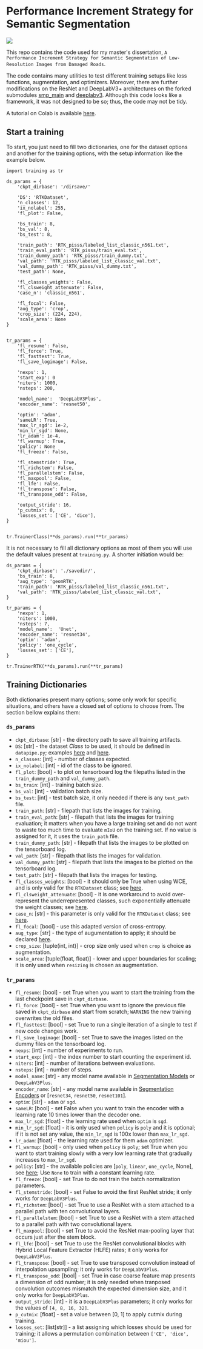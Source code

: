 
# Performance Increment Strategy for Semantic Segmentation

[![](https://colab.research.google.com/assets/colab-badge.svg)](https://colab.research.google.com/drive/11gFSR4SUHplTYNniChR6EV1SK0__ioQG?usp=sharing)

This repo contains the code used for my master's dissertation, `A Performance Increment Strategy for Semantic Segmentation of Low-Resolution Images from Damaged Roads`. 

The code contains many utilities to test different training setups like loss functions, augmentation, and optimizers. Moreover, there are further modifications on the ResNet and DeepLabV3+ architectures on the forked submodules [smp_main](./smp_main) and [deeplabv3](./deeplabv3). Although this code looks like a framework, it was not designed to be so; thus, the code may not be tidy.

A tutorial on Colab is available [here](https://colab.research.google.com/drive/11gFSR4SUHplTYNniChR6EV1SK0__ioQG?usp=sharing).

## Start a training

To start, you just need to fill two dictionaries, one for the dataset options and another for the training options, with the setup information like the example below. 

```
import training as tr

ds_params = {
    'ckpt_dirbase': '/dirsave/'

    'DS': 'RTKDataset',
    'n_classes': 12,
    'ix_nolabel': 255,
    'fl_plot': False,

    'bs_train': 8,
    'bs_val': 8,
    'bs_test': 8,

    'train_path': 'RTK_pisss/labeled_list_classic_n561.txt',
    'train_eval_path': 'RTK_pisss/train_eval.txt',
    'train_dummy_path': 'RTK_pisss/train_dummy.txt',
    'val_path': 'RTK_pisss/labeled_list_classic_val.txt',
    'val_dummy_path': 'RTK_pisss/val_dummy.txt',
    'test_path': None,

    'fl_classes_weights': False,
    'fl_clsweight_attenuate': False,
    'case_n': 'classic_n561',

    'fl_focal': False,
    'aug_type': 'crop',
    'crop_size': (224, 224),
    'scale_area': None
}


tr_params = {
    'fl_resume': False,
    'fl_force': True,
    'fl_fasttest': True,
    'fl_save_logimage': False,

    'nexps': 1,
    'start_exp': 0
    'niters': 1000,
    'nsteps': 200,

    'model_name':  'DeepLabV3Plus',
    'encoder_name': 'resnet50',

    'optim': 'adam',
    'sameLR': True,
    'max_lr_sgd': 1e-2,
    'min_lr_sgd': None,
    'lr_adam': 1e-4,
    'fl_warmup': True,
    'policy': None
    'fl_freeze': False,

    'fl_stemstride': True,
    'fl_richstem': False,
    'fl_parallelstem': False,
    'fl_maxpool': False,
    'fl_lfe': False,
    'fl_transpose': False,
    'fl_transpose_odd': False,

    'output_stride': 16,
    'p_cutmix': 0,
    'losses_set': ['CE', 'dice'],
}


tr.TrainerClass(**ds_params).run(**tr_params)
```

It is not necessary to fill all dictionary options as most of them you will use the default values present at `training.py`. A shorter initiation would be:

```
ds_params = {
    'ckpt_dirbase': './savedir/',
    'bs_train': 8,
    'aug_type': 'geomRTK',
    'train_path': 'RTK_pisss/labeled_list_classic_n561.txt',
    'val_path': 'RTK_pisss/labeled_list_classic_val.txt',
}

tr_params = {
    'nexps': 1,
    'niters': 1000,
    'nsteps': 7,
    'model_name':  'Unet',
    'encoder_name': 'resnet34',
    'optim': 'adam',
    'policy': 'one_cycle',
    'losses_set': ['CE'],
}

tr.TrainerRTK(**ds_params).run(**tr_params)
```

## Training Dictionaries

Both dictionaries present many options; some only work for specific situations, and others have a closed set of options to choose from. The section bellow explains them:

### `ds_params`

+ `ckpt_dirbase`: [str] - the directory path to save all training artifacts.
+ `DS`: [str] - the dataset *Class* to be used, it should be defined in `datapipe.py`; examples [here](./datapipe.py#L212) and [here](./datapipe.py#L96).
+ `n_classes`: [int] - number of classes expected.
+ `ix_nolabel`: [int] - id of the class to be ignored.
+ `fl_plot`: [bool] - to plot on tensorboard log the filepaths listed in the `train_dummy_path` and `val_dummy_path`.
+ `bs_train`: [int] - training batch size.
+ `bs_val`: [int] - validation batch size.
+ `bs_test`: [int] - test batch size, it only needed if there is any `test_path` file.
+ `train_path`: [str] - filepath that lists the images for training.
+ `train_eval_path`: [str] - filepath that lists the images for training evaluation; it matters when you have a large training set and do not want to waste too much time to evaluate `mIoU` on the training set. If no value is assigned for it, it uses the `train_path` file.
+ `train_dummy_path`: [str] - filepath that lists the images to be plotted on the tensorboard log.
+ `val_path`: [str] - filepath that lists the images for validation.
+ `val_dummy_path`: [str] - filepath that lists the images to be plotted on the tensorboard log.
+ `test_path`: [str] - filepath that lists the images for testing.
+ `fl_classes_weights`: [bool] - it should only be True when using WCE, and is only valid for the `RTKDataset` class; see [here](./utils.py#L56).
+ `fl_clsweight_attenuate`: [bool] - it is one workaround to avoid over-represent the underrepresented classes, such exponentially attenuate the weight classes; see [here](./training.py#L432).
+ `case_n`: [str] - this parameter is only valid  for the `RTKDataset` class; see [here](./utils.py#L56).
+ `fl_focal`: [bool] - use this adapted version of cross-entropy.
+ `aug_type`: [str] - the type of augumentation to apply; it should be declared [here](./training.py#L442).
+ `crop_size`: [tuple(int, int)] - crop size only used when `crop` is choice as augmentation.
+ `scale_area`: [tuple(float, float)] - lower and upper boundaries for scaling; it is only used when `resizing` is chosen as augmentation. 

### `tr_params`

+ `fl_resume`: [bool] - set True when you want to start the training from the last checkpoint save in `ckpt_dirbase`.
+ `fl_force`: [bool] - set True when you want to ignore the previous file saved in `ckpt_dirbase` and start from scratch; `WARNING` the new training overwrites the old files.
+ `fl_fasttest`: [bool] - set True to run a single iteration of a single to test if new code changes work.
+ `fl_save_logimage`: [bool] - set True to save the images listed on the dummy files on the tensorboard log.
+ `nexps`: [int] - number of experiments to run.
+ `start_exp`: [int] - the index number to start counting the experiment id.
+ `niters`: [int] - number of iterations between evaluations.
+ `nsteps`: [int] - number of steps.
+ `model_name`:  [str] - any model name available in [Segmentation Models](https://smp.readthedocs.io/en/latest/models.html) or `DeepLabV3Plus`.
+ `encoder_name`: [str] - any model name available in [Segmentation Encoders](https://smp.readthedocs.io/en/latest/encoders.html) or [`resnet34`, `resnet50`, `resnet101`].
+ `optim`: [str] - `adam` or `sgd`.
+ `sameLR`: [bool] - set False when you want to train the encoder with a learning rate 10 times lower than the decoder one.
+ `max_lr_sgd`: [float] - the learning rate used when `optim` is `sgd`.
+ `min_lr_sgd`: [float] - it is only used when `policy` is `poly` and it is optional; if it is not set any value, the `min_lr_sgd` is 100x lower than `max_lr_sgd`.
+ `lr_adam`: [float] - the learning rate used for them `adam` optimizer.
+ `fl_warmup`: [bool] - only used when `policy` is `poly`; set True when you want to start training slowly with a very low learning rate that gradually increases to `max_lr_sgd`.
+ `policy`: [str] - the available policies are [`poly`, `linear`, `one_cycle`, None], see [here](./training.py#L56); Use `None` to train with a constant learning rate.
+ `fl_freeze`: [bool] - set True to do not train the batch normalization parameters.
+ `fl_stemstride`: [bool] - set False to avoid the first ResNet stride; it only works for `DeepLabV3Plus`.
+ `fl_richstem`: [bool] - set True to use a ResNet with a stem attached to a parallel path with ten convolutional layers.
+ `fl_parallelstem`: [bool] - set True to use a ResNet with a stem attached to a parallel path with two convolutional layers.
+ `fl_maxpool`: [bool] - set True to avoid the ResNet max-pooling layer that occurs just after the stem block.
+ `fl_lfe`: [bool] - set True to use the ResNet convolutional blocks with Hybrid Local Feature Extractor (HLFE) rates; it only works for `DeepLabV3Plus`.
+ `fl_transpose`: [bool] - set True to use transposed convolution instead of interpolation upsampling; it only works for `DeepLabV3Plus`.
+ `fl_transpose_odd`: [bool] - set True in case coarse feature map presents a dimension of odd number; it is only needed when tranposed convolution outcomes mismatch the expected dimension size, and it only works for `DeepLabV3Plus`.
+ `output_stride`: [int] - it is a `DeepLabV3Plus` parameters; it only works for the values of `[4, 8, 16, 32]`.
+ `p_cutmix`: [float] - set a value between [0, 1] to apply cutmix during training. 
+ `losses_set`: [list[str]] - a list assigning which losses should be used for training; it allows a permutation combination between `['CE', 'dice', 'miou']`. 


